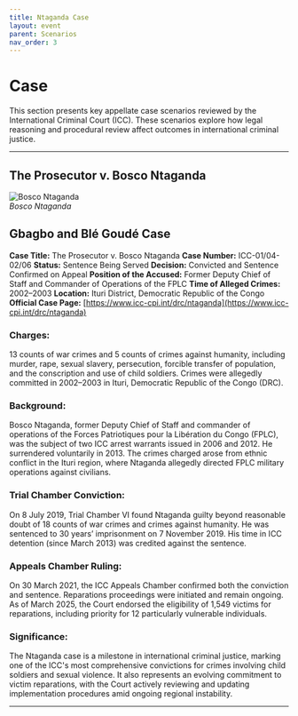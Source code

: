 ```yaml
---
title: Ntaganda Case
layout: event
parent: Scenarios
nav_order: 3
---
```


# Case

This section presents key appellate case scenarios reviewed by the International Criminal Court (ICC). These scenarios explore how legal reasoning and procedural review affect outcomes in international criminal justice.

---

## The Prosecutor v. Bosco Ntaganda

![Bosco Ntaganda](/FoS-Project2/assets/images/Ntaganga.png)<br>
*Bosco Ntaganda*

## Gbagbo and Blé Goudé Case

**Case Title:** The Prosecutor v. Bosco Ntaganda
**Case Number:** ICC-01/04-02/06
**Status:** Sentence Being Served
**Decision:** Convicted and Sentence Confirmed on Appeal
**Position of the Accused:** Former Deputy Chief of Staff and Commander of Operations of the FPLC
**Time of Alleged Crimes:** 2002–2003
**Location:** Ituri District, Democratic Republic of the Congo
**Official Case Page:** [https://www.icc-cpi.int/drc/ntaganda](https://www.icc-cpi.int/drc/ntaganda)


### Charges:
13 counts of war crimes and 5 counts of crimes against humanity, including murder, rape, sexual slavery, persecution, forcible transfer of population, and the conscription and use of child soldiers. Crimes were allegedly committed in 2002–2003 in Ituri, Democratic Republic of the Congo (DRC).

### Background:
Bosco Ntaganda, former Deputy Chief of Staff and commander of operations of the Forces Patriotiques pour la Libération du Congo (FPLC), was the subject of two ICC arrest warrants issued in 2006 and 2012. He surrendered voluntarily in 2013. The crimes charged arose from ethnic conflict in the Ituri region, where Ntaganda allegedly directed FPLC military operations against civilians.

### Trial Chamber Conviction:
On 8 July 2019, Trial Chamber VI found Ntaganda guilty beyond reasonable doubt of 18 counts of war crimes and crimes against humanity. He was sentenced to 30 years’ imprisonment on 7 November 2019. His time in ICC detention (since March 2013) was credited against the sentence.

### Appeals Chamber Ruling:
On 30 March 2021, the ICC Appeals Chamber confirmed both the conviction and sentence. Reparations proceedings were initiated and remain ongoing. As of March 2025, the Court endorsed the eligibility of 1,549 victims for reparations, including priority for 12 particularly vulnerable individuals.

### Significance:
The Ntaganda case is a milestone in international criminal justice, marking one of the ICC's most comprehensive convictions for crimes involving child soldiers and sexual violence. It also represents an evolving commitment to victim reparations, with the Court actively reviewing and updating implementation procedures amid ongoing regional instability.


---